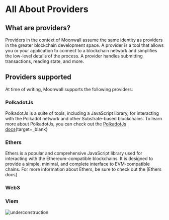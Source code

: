 # All About Providers

## What are providers? 

Providers in the context of Moonwall assume the same identity as providers in the greater blockchain development space. A provider is a tool that allows you or your application to connect to a blockchain network and simplifies the low-level details of the process. A provider handles submitting transactions, reading state, and more. 

## Providers supported

At time of writing, Moonwall supports the following providers:

### PolkadotJs

PolkadotJs is a suite of tools, including a JavaScript library, for interacting with the Polkadot network and other Substrate-based blockchains. To learn more about PolkadotJs, you can check out the [PolkadotJs docs](https://polkadot.js.org/docs/api/){target=_blank}


### Ethers

Ethers is a popular and comprehensive JavaScript library used for interacting with the Ethereum-compatible blockchains. It is designed to provide a simple, minimal, and complete interface to EVM-compatible chains. For more information about Ethers, be sure to check out the [Ethers docs] 

### Web3

### Viem

![underconstruction](/under-construction.png)
